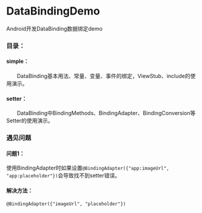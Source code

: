 # DataBindingDemo
Android开发DataBinding数据绑定demo  
### 目录：  
#### simple：
　　DataBinding基本用法、常量、变量、事件的绑定，ViewStub、include的使用演示。
#### setter：
　　DataBinding中BindingMethods、BindingAdapter、BindingConversion等Setter的使用演示。
### 遇见问题  

#### 问题1：  
使用BindingAdapter时如果设置`@BindingAdapter({"app:imageUrl", "app:placeholder"})`会导致找不到setter错误。  
#### 解决方法：
`@BindingAdapter({"imageUrl", "placeholder"})`


